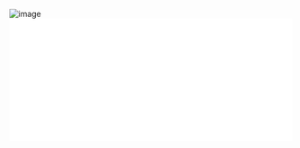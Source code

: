 ![image](https://github.com/Ansh-R-8/AnshRajani/assets/138475625/cc791b0e-8187-4ff5-8f4a-2b9ec5e3a654)
<img src="https://github.com/reeveng/reeveng/blob/master/svg.svg" alt="Hey, I'm Ansh"/>

